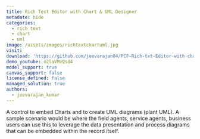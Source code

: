 ```yaml
---
title: Rich Text Editor with Chart & UML Designer
metadate: hide
categories:
  - rich text
  - chart
  - uml
image: /assets/images/richtextchartuml.jpg
visit:
download: 'https://github.com/jeevarajan04/PCF-Rich-txt-Editor-with-chart-and-UML-designer'
demo_youtube: o2laVMvQsd4
model_support: true
canvas_support: false
license_defined: false
managed_solution: true
authors:
  - jeevarajan_kumar
---
```


A control to embed Charts and to create UML diagrams (plant UML). A sample scenario would be where the field agents, service agents, business users can use this to leverage the data presentation and process diagrams that can be embedded within the record itself.

